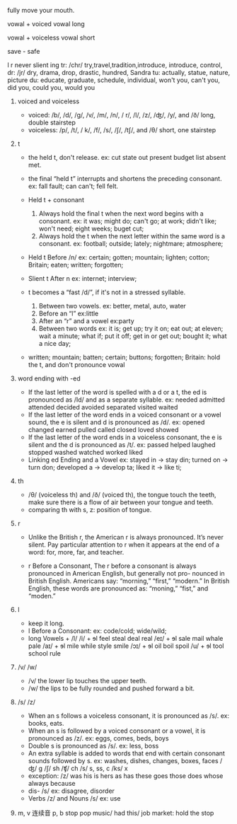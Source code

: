 fully move your mouth.

vowal + voiced vowal long

vowal + voiceless vowal short

save - safe

l 
r never slient
ing 
tr: /chr/  try,travel,tradition,introduce, introduce, control, 
dr: /jr/ dry, drama, drop, drastic, hundred, Sandra
tu: actually, statue, nature, picture
du: educate, graduate, schedule, individual, 
won't you, can't you, did you, could you, would you


1. voiced and voiceless
    - voiced: /b/, /d/, /g/, /v/, /m/, /n/, / r/, /l/, /z/, /ʤ/, /y/, and /ð/
    long, double stairstep
    - voiceless: /p/, /t/, / k/, /f/, /s/, /ʃ/, /tʃ/, and /θ/
    short, one stairstep

2. t
    - the held t, don't release. ex: cut state out present budget list absent met.
    - the final “held t” interrupts and shortens the preceding consonant. ex: fall fault; can can't; fell felt.
    - Held t + consonant
        1. Always hold the final t when the next word begins with a consonant.
        ex: it was; might do; can't go; at work; didn't like; won't need; eight weeks; buget cut;
        2. Always hold the t when the next letter within the same word is a consonant.
        ex: football; outside; lately; nightmare; atmosphere; 
        
    - Held t Before /n/ ex: certain; gotten; mountain; lighten; cotton; Britain; eaten; written; forgotten;
    - Slient t After n ex: internet; interview; 
    - t becomes a “fast /d/”, if it's not in a stressed syllable.
        1. Between two vowels. ex: better, metal, auto, water
        2. Before an “l” ex:little
        3. After an “r” and a vowel ex:party
        4. Between two words ex: it is; get up; try it on; eat out; at eleven; wait a minute; what if; put it off; get in or get out; bought it; what a nice day;

   - written; mountain; batten; certain; buttons; forgotten; Britain: hold the t, and don't pronounce vowal
   
3. word ending with -ed
    - If the last letter of the word is spelled with a d or a t, the ed is pronounced as /Id/ and as a separate syllable.
    ex: needed admitted attended decided avoided separated visited waited
    - If the last letter of the word ends in a voiced consonant or a vowel sound, the e is silent and d is pronounced as /d/.
    ex: opened changed earned pulled called closed loved showed
    - If the last letter of the word ends in a voiceless consonant, the e is silent and the d is pronounced as /t/. 
    ex: passed helped laughed stopped washed watched worked liked
    - Linking ed Ending and a Vowel
    ex: stayed in -> stay din; turned on -> turn don; developed a -> develop ta; liked it -> like ti;

4. th
    - /θ/ (voiceless th) and /ð/ (voiced th), the tongue touch the teeth, make sure there is a flow of air between your tongue and teeth.
    - comparing th with s, z: position of tongue.

5. r
    - Unlike the British r, the American r is always pronounced. It’s never silent. Pay particular attention to r 
    when it appears at the end of a word: for, more, far, and teacher.

    - r Before a Consonant, The r before a consonant is always pronounced in American English, but generally not 
    pro- nounced in British English. Americans say: “morning,” “first,” “modern.” In British English, these words
    are pronounced as: “moning,” “fist,” and “moden.” 

6. l 
    - keep it long.
    - l Before a Consonant: ex: code/cold; wide/wild; 
    - long Vowels + /l/ 
    /i/ + ɘl feel steal deal real
    /eɪ/ + ɘl sale mail whale pale
    /aɪ/ + ɘl mile while style smile 
    /ɔɪ/ + ɘl oil boil spoil
    /u/ + ɘl tool school rule

7. /v/ /w/ 
    - /v/ the lower lip touches the upper teeth.
    - /w/ the lips to be fully rounded and pushed forward a bit.

8. /s/ /z/
    - When an s follows a voiceless consonant, it is pronounced as /s/. ex: books, eats. 
    - When an s is followed by a voiced consonant or a vowel, it is pronounced as /z/. ex: eggs, comes, beds, boys
    - Double s is pronounced as /s/. ex: less, boss
    - An extra syllable is added to words that end with certain consonant sounds followed by s. ex: washes, dishes, changes, boxes, faces
    /ʤ/ g
    /ʃ/ sh
    /ʧ/ ch
    /s/ s, ss, c 
    /ks/ x
    - exception: /z/ was his is hers as has these goes those does whose always because 
    - dis- /s/ ex: disagree, disorder
    - Verbs /z/ and Nouns /s/ ex: use
 
9. m, v 连续音
p, b stop
pop music/ had this/ job market: hold the stop 


